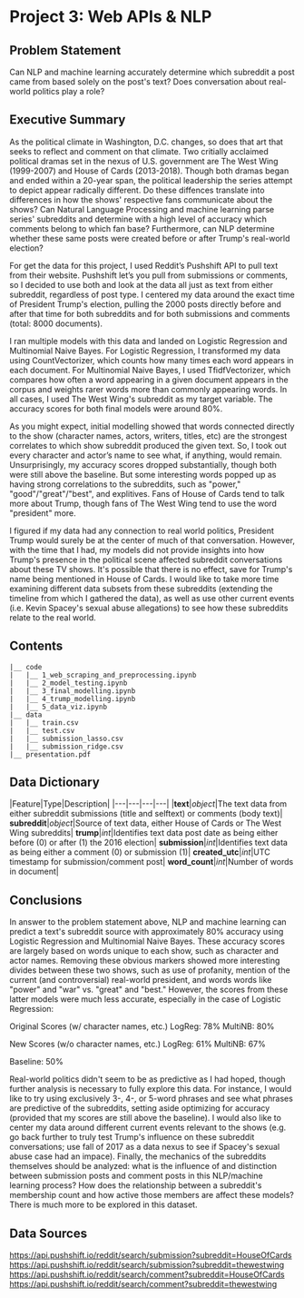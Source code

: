 # Project 3: Web APIs & NLP

## Problem Statement
Can NLP and machine learning accurately determine which subreddit a post came from based solely on the post's text? Does conversation about real-world politics play a role?

## Executive Summary
As the political climate in Washington, D.C. changes, so does that art that seeks to reflect and comment on that climate. Two critially acclaimed political dramas set in the nexus of U.S. government are The West Wing (1999-2007) and House of Cards (2013-2018). Though both dramas began and ended within a 20-year span, the political leadership the series attempt to depict appear radically different. Do these diffences translate into differences in how the shows' respective fans communicate about the shows? Can Natural Language Processing and machine learning parse series' subreddits and determine with a high level of accuracy which comments belong to which fan base? Furthermore, can NLP determine whether these same posts were created before or after Trump's real-world election? 

For get the data for this project, I used Reddit’s Pushshift API to pull text from their website. Pushshift let’s you pull from submissions or comments, so I decided to use both and look at the data all just as text from either subreddit, regardless of post type. I centered my data around the exact time of President Trump's election, pulling the 2000 posts directly before and after that time for both subreddits and for both submissions and comments (total: 8000 documents).

I ran multiple models with this data and landed on Logistic Regression and Multinomial Naive Bayes. For Logistic Regression, I transformed my data using CountVectorizer, which counts how many times each word appears in each document. For Multinomial Naive Bayes, I used TfidfVectorizer, which compares how often a word appearing in a given document appears in the corpus and weights rarer words more than commonly appearing words. In all cases, I used The West Wing's subreddit as my target variable. The accuracy scores for both final models were around 80%.

As you might expect, initial modelling showed that words connected directly to the show (character names, actors, writers, titles, etc) are the strongest correlates to which show subreddit produced the given text. So, I took out every character and actor’s name to see what, if anything, would remain. Unsurprisingly, my accuracy scores dropped substantially, though both were still above the baseline. But some interesting words popped up as having strong correlations to the subreddits, such as "power," "good"/"great"/"best", and explitives. Fans of House of Cards tend to talk more about Trump, though fans of The West Wing tend to use the word "president" more.

I figured if my data had any connection to real world politics, President Trump would surely be at the center of much of that conversation.  However, with the time that I had, my models did not provide insights into how Trump's presence in the political scene affected subreddit conversations about these TV shows. It's possible that there is no effect, save for Trump's name being mentioned in House of Cards. I would like to take more time examining different data subsets from these subreddits (extending the timeline from which I gathered the data), as well as use other current events (i.e. Kevin Spacey's sexual abuse allegations) to see how these subreddits relate to the real world.


## Contents
```
|__ code
|   |__ 1_web_scraping_and_preprocessing.ipynb   
|   |__ 2_model_testing.ipynb   
|   |__ 3_final_modelling.ipynb
|   |__ 4_trump_modelling.ipynb  
|   |__ 5_data_viz.ipynb
|__ data
|   |__ train.csv
|   |__ test.csv
|   |__ submission_lasso.csv
|   |__ submission_ridge.csv
|__ presentation.pdf
```


## Data Dictionary

|Feature|Type|Description|
|---|---|---|---|
|**text**|*object*|The text data from either subreddit submissions (title and selftext) or comments (body text)|
**subreddit**|*object*|Source of text data, either House of Cards or The West Wing subreddits|
**trump**|*int*|Identifies text data post date as being either before (0) or after (1) the 2016 election|
**submission**|*int*|Identifies text data as being either a comment (0) or submission (1)|
**created_utc**|*int*|UTC timestamp for submission/comment post|
**word_count**|*int*|Number of words in document|


## Conclusions
In answer to the problem statement above, NLP and machine learning can predict a text's subreddit source with approximately 80% accuracy using Logistic Regression and Multinomial Naive Bayes. These accuracy scores are largely based on words unique to each show, such as character and actor names. Removing these obvious markers showed more interesting divides between these two shows, such as use of profanity, mention of the current (and controversial) real-world president, and words words like "power" and "war" vs. "great" and "best." However, the scores from these latter models were much less accurate, especially in the case of Logistic Regression:

Original Scores (w/ character names, etc.)
LogReg: 78%
MultiNB: 80%

New Scores (w/o character names, etc.)
LogReg: 61%
MultiNB: 67%

Baseline: 50%

Real-world politics didn't seem to be as predictive as I had hoped, though further analysis is necessary to fully explore this data. For instance, I would like to try using exclusively 3-, 4-, or 5-word phrases and see what phrases are predictive of the subreddits, setting aside optimizing for accuracy (provided that my scores are still above the baseline). I would also like to center my data around different current events relevant to the shows (e.g. go back further to truly test Trump's influence on these subreddit conversations; use fall of 2017 as a data nexus to see if Spacey's sexual abuse case had an impace). Finally, the mechanics of the subreddits themselves should be analyzed: what is the influence of and distinction between submission posts and comment posts in this NLP/machine learning process? How does the relationship between a subreddit's membership count and how active those members are affect these models? There is much more to be explored in this dataset.

## Data Sources

https://api.pushshift.io/reddit/search/submission?subreddit=HouseOfCards
https://api.pushshift.io/reddit/search/submission?subreddit=thewestwing
https://api.pushshift.io/reddit/search/comment?subreddit=HouseOfCards
https://api.pushshift.io/reddit/search/comment?subreddit=thewestwing

